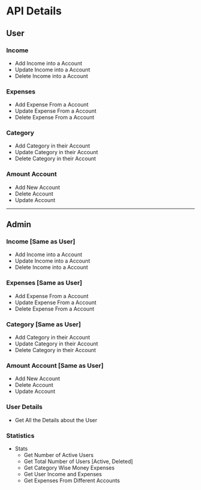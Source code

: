 # API Details

## User

### Income

* Add Income into a Account
* Update Income into a Account
* Delete Income into a Account

### Expenses

* Add Expense From a Account
* Update Expense From a Account
* Delete Expense From a Account

### Category

* Add Category in their Account
* Update Category in their Account
* Delete Category in their Account

### Amount Account

* Add New Account
* Delete Account
* Update Account

<hr>

## Admin

### Income [Same as User]

* Add Income into a Account
* Update Income into a Account
* Delete Income into a Account

### Expenses [Same as User]

* Add Expense From a Account
* Update Expense From a Account
* Delete Expense From a Account

### Category [Same as User]

* Add Category in their Account
* Update Category in their Account
* Delete Category in their Account

### Amount Account [Same as User]

* Add New Account
* Delete Account
* Update Account

### User Details

* Get All the Details about the User

### Statistics

* Stats
  * Get Number of Active Users
  * Get Total Number of Users [Active, Deleted]
  * Get Category Wise Money Expenses
  * Get User Income and Expenses
  * Get Expenses From Different Accounts

